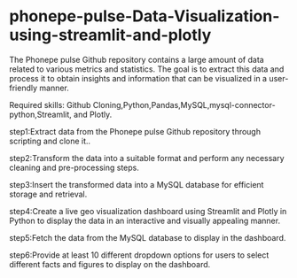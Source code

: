 # phonepe-pulse-Data-Visualization-using-streamlit-and-plotly
The Phonepe pulse Github repository contains a large amount of data related to
various metrics and statistics. The goal is to extract this data and process it to obtain
insights and information that can be visualized in a user-friendly manner.


Required skills: Github Cloning,Python,Pandas,MySQL,mysql-connector-python,Streamlit, and Plotly.

step1:Extract data from the Phonepe pulse Github repository through scripting and
clone it..

step2:Transform the data into a suitable format and perform any necessary cleaning
and pre-processing steps.

step3:Insert the transformed data into a MySQL database for efficient storage and
retrieval.

step4:Create a live geo visualization dashboard using Streamlit and Plotly in Python
to display the data in an interactive and visually appealing manner.

step5:Fetch the data from the MySQL database to display in the dashboard.

step6:Provide at least 10 different dropdown options for users to select different
facts and figures to display on the dashboard.
